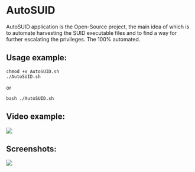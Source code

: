 # AutoSUID

AutoSUID application is the Open-Source project, the main idea of which is to automate harvesting the SUID executable files and to find a way for further escalating the privileges. The 100% automated.

Usage example:
--------------
```
chmod +x AutoSUID.sh
./AutoSUID.sh
```
or
```
bash ./AutoSUID.sh
```

Video example:
--------------
![](https://www.ivanglinkin.com/wp-content/uploads/2021/12/AutoSUID_PoC.gif)

Screenshots:
------------
![](https://www.ivanglinkin.com/wp-content/uploads/2021/11/AutoSUID.png)
